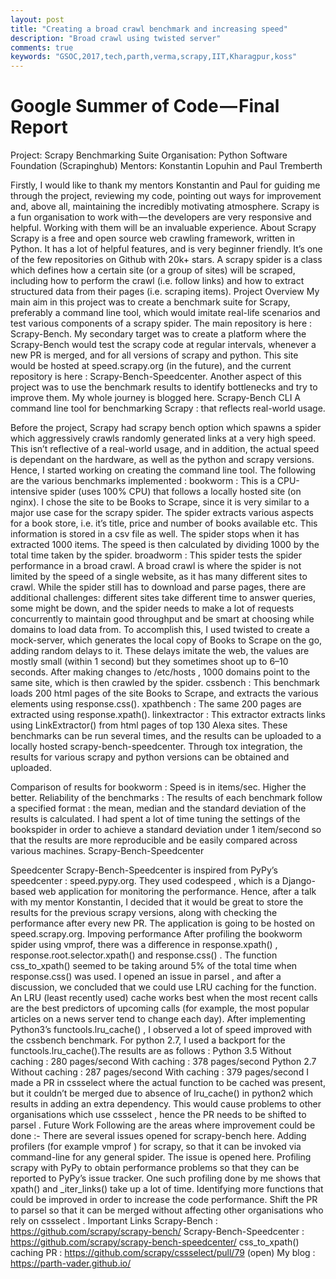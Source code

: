 ```yaml
---
layout: post
title: "Creating a broad crawl benchmark and increasing speed"
description: "Broad crawl using twisted server"
comments: true
keywords: "GSOC,2017,tech,parth,verma,scrapy,IIT,Kharagpur,koss"
---
```


# Google Summer of Code — Final Report

Project: Scrapy Benchmarking Suite
Organisation: Python Software Foundation (Scrapinghub)
Mentors: Konstantin Lopuhin and Paul Tremberth

Firstly, I would like to thank my mentors Konstantin and Paul for guiding me through the project, reviewing my code, pointing out ways for improvement and, above all, maintaining the incredibly motivating atmosphere.
Scrapy is a fun organisation to work with — the developers are very responsive and helpful. Working with them will be an invaluable experience.
About Scrapy
Scrapy is a free and open source web crawling framework, written in Python. It has a lot of helpful features, and is very beginner friendly. It’s one of the few repositories on Github with 20k+ stars.
A scrapy spider is a class which defines how a certain site (or a group of sites) will be scraped, including how to perform the crawl (i.e. follow links) and how to extract structured data from their pages (i.e. scraping items).
Project Overview
My main aim in this project was to create a benchmark suite for Scrapy, preferably a command line tool, which would imitate real-life scenarios and test various components of a scrapy spider. The main repository is here : Scrapy-Bench.
My secondary target was to create a platform where the Scrapy-Bench would test the scrapy code at regular intervals, whenever a new PR is merged, and for all versions of scrapy and python. This site would be hosted at speed.scrapy.org (in the future), and the current repository is here : Scrapy-Bench-Speedcenter.
Another aspect of this project was to use the benchmark results to identify bottlenecks and try to improve them.
My whole journey is blogged here.
Scrapy-Bench CLI
A command line tool for benchmarking Scrapy : that reflects real-world usage.

Before the project, Scrapy had scrapy bench option which spawns a spider which aggressively crawls randomly generated links at a very high speed. This isn’t reflective of a real-world usage, and in addition, the actual speed is dependant on the hardware, as well as the python and scrapy versions.
Hence, I started working on creating the command line tool. The following are the various benchmarks implemented :
bookworm : This is a CPU-intensive spider (uses 100% CPU) that follows a locally hosted site (on nginx). I chose the site to be Books to Scrape, since it is very similar to a major use case for the scrapy spider. The spider extracts various aspects for a book store, i.e. it’s title, price and number of books available etc. This information is stored in a csv file as well. The spider stops when it has extracted 1000 items. 
The speed is then calculated by dividing 1000 by the total time taken by the spider.
broadworm : This spider tests the spider performance in a broad crawl.
A broad crawl is where the spider is not limited by the speed of a single website, as it has many different sites to crawl. While the spider still has to download and parse pages, there are additional challenges: different sites take different time to answer queries, some might be down, and the spider needs to make a lot of requests concurrently to maintain good throughput and be smart at choosing while domains to load data from.
To accomplish this, I used twisted to create a mock-server, which generates the local copy of Books to Scrape on the go, adding random delays to it. These delays imitate the web, the values are mostly small (within 1 second) but they sometimes shoot up to 6–10 seconds. After making changes to /etc/hosts , 1000 domains point to the same site, which is then crawled by the spider.
cssbench : This benchmark loads 200 html pages of the site Books to Scrape, and extracts the various elements using response.css().
xpathbench : The same 200 pages are extracted using response.xpath().
linkextractor : This extractor extracts links using LinkExtractor() from html pages of top 130 Alexa sites.
These benchmarks can be run several times, and the results can be uploaded to a locally hosted scrapy-bench-speedcenter.
Through tox integration, the results for various scrapy and python versions can be obtained and uploaded.

Comparison of results for bookworm : Speed is in items/sec. Higher the better.
Reliability of the benchmarks : The results of each benchmark follow a specified format : the mean, median and the standard deviation of the results is calculated.
I had spent a lot of time tuning the settings of the bookspider in order to achieve a standard deviation under 1 item/second so that the results are more reproducible and be easily compared across various machines.
Scrapy-Bench-Speedcenter

Speedcenter
Scrapy-Bench-Speedcenter is inspired from PyPy’s speedcenter : speed.pypy.org. They used codespeed , which is a Django-based web application for monitoring the performance. Hence, after a talk with my mentor Konstantin, I decided that it would be great to store the results for the previous scrapy versions, along with checking the performance after every new PR. The application is going to be hosted on speed.scrapy.org.
Impoving performance
After profiling the bookworm spider using vmprof, there was a difference in response.xpath() , response.root.selector.xpath() and response.css() . The function css_to_xpath() seemed to be taking around 5% of the total time when response.css() was used. I opened an issue in parsel , and after a discussion, we concluded that we could use LRU caching for the function.
An LRU (least recently used) cache works best when the most recent calls are the best predictors of upcoming calls (for example, the most popular articles on a news server tend to change each day).
After implementing Python3’s functools.lru_cache() , I observed a lot of speed improved with the cssbench benchmark. For python 2.7, I used a backport for the functools.lru_cache().The results are as follows :
Python 3.5
Without caching : 280 pages/second
With caching : 378 pages/second
Python 2.7
Without caching : 287 pages/second
With caching : 379 pages/second
I made a PR in cssselect where the actual function to be cached was present, but it couldn’t be merged due to absence of lru_cache() in python2 which results in adding an extra dependency. This would cause problems to other organisations which use cssselect , hence the PR needs to be shifted to parsel .
Future Work
Following are the areas where improvement could be done :-
There are several issues opened for scrapy-bench here.
Adding profilers (for example vmprof ) for scrapy, so that it can be invoked via command-line for any general spider. The issue is opened here.
Profiling scrapy with PyPy to obtain performance problems so that they can be reported to PyPy’s issue tracker. One such profiling done by me shows that xpath() and _iter_links() take up a lot of time.
Identifying more functions that could be improved in order to increase the code performance.
Shift the PR to parsel so that it can be merged without affecting other organisations who rely on cssselect .
Important Links
Scrapy-Bench : https://github.com/scrapy/scrapy-bench/
Scrapy-Bench-Speedcenter : https://github.com/scrapy/scrapy-bench-speedcenter/
css_to_xpath() caching PR : https://github.com/scrapy/cssselect/pull/79 (open)
My blog : https://parth-vader.github.io/